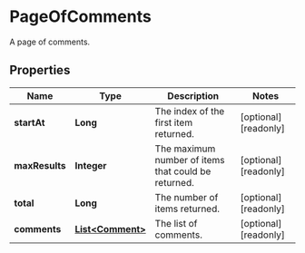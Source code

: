 

# PageOfComments

A page of comments.
## Properties

Name | Type | Description | Notes
------------ | ------------- | ------------- | -------------
**startAt** | **Long** | The index of the first item returned. |  [optional] [readonly]
**maxResults** | **Integer** | The maximum number of items that could be returned. |  [optional] [readonly]
**total** | **Long** | The number of items returned. |  [optional] [readonly]
**comments** | [**List&lt;Comment&gt;**](Comment.md) | The list of comments. |  [optional] [readonly]



